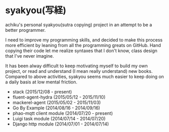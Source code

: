 syakyou(写経)
=============

achiku's personal syakyou(sutra copying) project in an attempt to be a better programmer. 


I need to improve my programming skills, and decided to make this process more efficient by leaning from all the programming greats on GitHub.
Hand copying their code let me realize syntaxes that I don't know, class design that I've never imagine.

It has been alway difficult to keep motivating myself to build my own project, or read and understand (I mean really understand) new books. 
Compared to above activities, syakyou seems much easier to keep doing on a daily basis at low mental friction.


- stack (2015/12/08 - present)
- fluent-agent-hydra (2015/05/12 - 2015/11/10)
- mackerel-agent (2015/05/02 - 2015/11/03)
- Go By Example (2014/08/16 - 2014/09/16)
- phao-mqtt client module (2014/07/20 - present)
- Luigi task module (2014/07/14 - 2014/07/20)
- Django http module (2014/07/01 - 2014/07/14)
